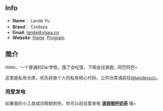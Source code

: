 ## Info
- **Name**： Lande Yu
- **Brand**： Coldsea
- **Email**: [lande@vlsea.cn](mailto:lande@vlsea.cn)
- **Website**: [Home](https://vlsea.com)&nbsp;&nbsp;[Program](https://coldsea.vip)
## 简介
Hello，一个普通的Dar学牲，饿了会吃饭，下雨会往家跑...阿巴阿巴~

这里是私有仓库，优先存放个人的私有核心代码，公共仓库请前往[@landeyucc](https://github.com/landeyucc)。

### 用爱发电

如果我的小工具成功帮助到你，你可以前往爱发电 **[请我喝杯奶茶](https://afdian.tv/a/lande)** 哦~
